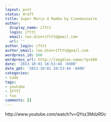 ```yaml
---
layout: post
status: draft
title: Super Mario 4 Rambo by Cinemassacre
author:
  display_name: ifttt
  login: ifttt
  email: leo.dion+ifttt@gmail.com
  url: ''
author_login: ifttt
author_email: leo.dion+ifttt@gmail.com
wordpress_id: 560
wordpress_url: http://leogdion.name/?p=560
date: '2013-10-01 16:53:44 -0400'
date_gmt: '2013-10-01 20:53:44 -0400'
categories:
- Code
tags:
- youtube
- IFTTT
- fun
comments: []
---
```

<p>http:&#47;&#47;www.youtube.com&#47;watch?v=QYsz3MdzR0c</p>
